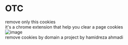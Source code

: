 # OTC
remove only this cookies
<br>
it's a chrome extension that help you clear a page cookies
<br>
![image](https://user-images.githubusercontent.com/108602676/177025519-01fed5ae-ae15-4360-ae24-1be37856d600.png)
<br>
remove cookies by domain
a project by hamidreza ahmadi

